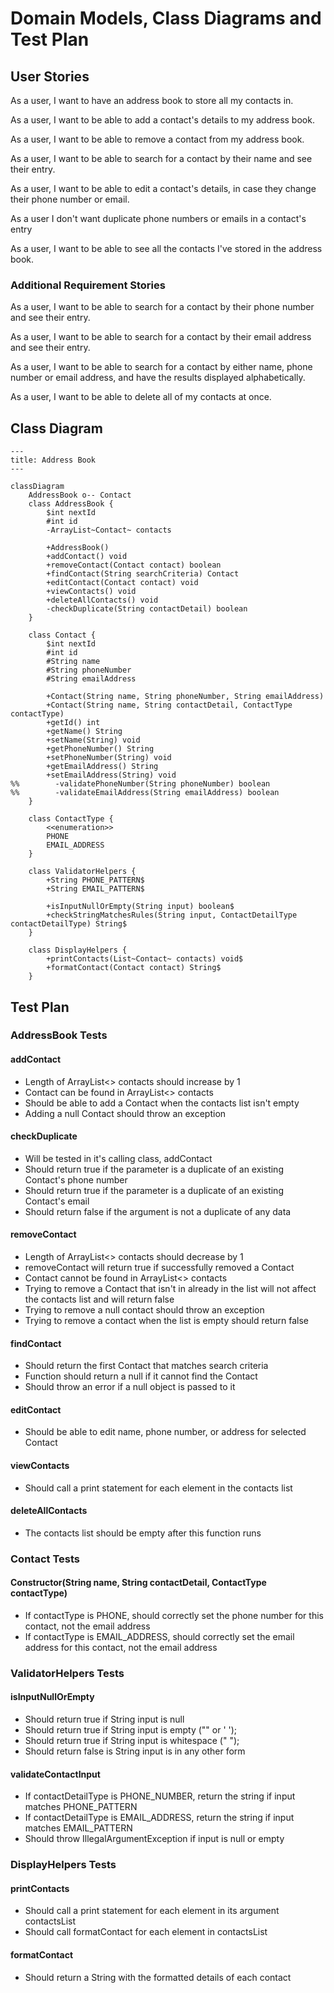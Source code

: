 # Domain Models, Class Diagrams and Test Plan

## User Stories
As a user, I want to have an address book to store all my contacts in.

As a user, I want to be able to add a contact's details to my address book.

As a user, I want to be able to remove a contact from my address book.

As a user, I want to be able to search for a contact by their name and see their entry.

As a user, I want to be able to edit a contact's details, in case they change their phone number or email.

As a user I don't want duplicate phone numbers or emails in a contact's entry

As a user, I want to be able to see all the contacts I've stored in the address book.

### Additional Requirement Stories

As a user, I want to be able to search for a contact by their phone number and see their entry.

As a user, I want to be able to search for a contact by their email address and see their entry.

As a user, I want to be able to search for a contact by either name, phone number or email address, and have the results displayed alphabetically.

As a user, I want to be able to delete all of my contacts at once.

## Class Diagram

```mermaid
---
title: Address Book
---

classDiagram
    AddressBook o-- Contact
    class AddressBook {
        $int nextId
        #int id
        -ArrayList~Contact~ contacts
        
        +AddressBook()
        +addContact() void
        +removeContact(Contact contact) boolean
        +findContact(String searchCriteria) Contact
        +editContact(Contact contact) void
        +viewContacts() void
        +deleteAllContacts() void
        -checkDuplicate(String contactDetail) boolean
    }
    
    class Contact {
        $int nextId
        #int id
        #String name
        #String phoneNumber
        #String emailAddress
        
        +Contact(String name, String phoneNumber, String emailAddress)
        +Contact(String name, String contactDetail, ContactType contactType)
        +getId() int
        +getName() String
        +setName(String) void
        +getPhoneNumber() String
        +setPhoneNumber(String) void
        +getEmailAddress() String
        +setEmailAddress(String) void
%%        -validatePhoneNumber(String phoneNumber) boolean
%%        -validateEmailAddress(String emailAddress) boolean
    }
    
    class ContactType {
        <<enumeration>>
        PHONE
        EMAIL_ADDRESS
    }
    
    class ValidatorHelpers {
        +String PHONE_PATTERN$
        +String EMAIL_PATTERN$
        
        +isInputNullOrEmpty(String input) boolean$
        +checkStringMatchesRules(String input, ContactDetailType contactDetailType) String$
    }
    
    class DisplayHelpers {
        +printContacts(List~Contact~ contacts) void$
        +formatContact(Contact contact) String$
    }
```

## Test Plan

### AddressBook Tests

#### addContact
* Length of ArrayList<> contacts should increase by 1
* Contact can be found in ArrayList<> contacts
* Should be able to add a Contact when the contacts list isn't empty
* Adding a null Contact should throw an exception

#### checkDuplicate
+ Will be tested in it's calling class, addContact
+ Should return true if the parameter is a duplicate of an existing Contact's phone number
+ Should return true if the parameter is a duplicate of an existing Contact's email
+ Should return false if the argument is not a duplicate of any data

#### removeContact
+ Length of ArrayList<> contacts should decrease by 1
+ removeContact will return true if successfully removed a Contact
+ Contact cannot be found in ArrayList<> contacts
+ Trying to remove a Contact that isn't in already in the list will not affect the contacts list and will return false
+ Trying to remove a null contact should throw an exception
+ Trying to remove a contact when the list is empty should return false

#### findContact
+ Should return the first Contact that matches search criteria
+ Function should return a null if it cannot find the Contact
+ Should throw an error if a null object is passed to it

#### editContact
+ Should be able to edit name, phone number, or address for selected Contact

#### viewContacts
+ Should call a print statement for each element in the contacts list

#### deleteAllContacts
+ The contacts list should be empty after this function runs

### Contact Tests

#### Constructor(String name, String contactDetail, ContactType contactType)
+ If contactType is PHONE, should correctly set the phone number for this contact, not the email address
+ If contactType is EMAIL_ADDRESS, should correctly set the email address for this contact, not the email address

[//]: # (#### validatePhoneNumber)

[//]: # (+ As it's a private function, it should be tested when called in the constructor)

[//]: # (+ Should throw an exception if it cannot validate the number)

[//]: # (+ The phone number must match a set pattern &#40;i.e. 11 numbers only&#41;)

[//]: # ()
[//]: # (#### validateEmailAddress)

[//]: # (+ As it's a private function, will be tested when called in the constructor)

[//]: # (+ Should throw an exception if it cannot validate the number)

[//]: # (+ The email address must match a set pattern &#40;must contain '@[domain]'&#41;)

### ValidatorHelpers Tests

#### isInputNullOrEmpty
+ Should return true if String input is null
+ Should return true if String input is empty ("" or ' ');
+ Should return true if String input is whitespace (" ");
+ Should return false is String input is in any other form

#### validateContactInput
+ If contactDetailType is PHONE_NUMBER, return the string if input matches PHONE_PATTERN
+ If contactDetailType is EMAIL_ADDRESS, return the string if input matches EMAIL_PATTERN
+ Should throw IllegalArgumentException if input is null or empty

### DisplayHelpers Tests

#### printContacts
+ Should call a print statement for each element in its argument contactsList
+ Should call formatContact for each element in contactsList

#### formatContact
+ Should return a String with the formatted details of each contact